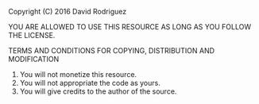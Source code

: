 Copyright (C) 2016 David Rodriguez

YOU ARE ALLOWED TO USE THIS RESOURCE AS LONG AS YOU FOLLOW THE LICENSE.

TERMS AND CONDITIONS FOR COPYING, DISTRIBUTION AND MODIFICATION
					 
1. You will not monetize this resource.
2. You will not appropriate the code as yours.
3. You will give credits to the author of the source.
